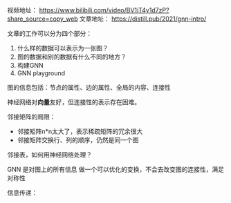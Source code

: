 
视频地址： https://www.bilibili.com/video/BV1iT4y1d7zP?share_source=copy_web
文章地址： https://distill.pub/2021/gnn-intro/

文章的工作可以分为四个部分：
1. 什么样的数据可以表示为一张图？
2. 图的数据和别的数据有什么不同的地方？
3. 构建GNN
4. GNN playground

图的信息包括：节点的属性、边的属性、全局的内容、连接性

神经网络对**向量**友好，但连接性的表示存在困难。

邻接矩阵的局限：
- 邻接矩阵n\*n太大了，表示稀疏矩阵的冗余很大
- 邻接矩阵交换行、列的顺序，仍然是同一个图

邻接表，如何用神经网络处理？

GNN 是对图上的所有信息 做一个可以优化的变换，不会去改变图的连接性，满足对称性

信息传递： 
